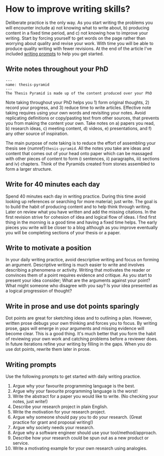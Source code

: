 # How to improve writing skills?

Deliberate practice is the only way. As you start writing the problems you will encounter include a) not knowing what to write about, b) producing content in a fixed time period, and c) not knowing how to improve your writing. Start by forcing yourself to get words on the page rather than worrying about quality and revise your work. With time you will be able to produce quality writing with fewer revisions. At the end of the article I've included [writing prompts](#writing-prompts) to help you get started.

## Write notes throughout your PhD

```{figure} ./figures/thesis-pyramid.svg
---
name: thesis-pyramid
---
The Thesis Pyramid is made up of the content produced over your PhD
```

Note taking throughout your PhD helps you 1) form original thoughts, 2) record your progress, and 3) reduce time to write articles. Effective note taking requires using your own words and revisiting your notes. Avoid replicating definitions or copy/pasting text from other sources, that prevents you from making the content your own. Take notes on a) papers you read, b) research ideas, c) meeting content, d) videos, e) presentations, and f) any other source of inspiration. 

The main purpose of note taking is to reduce the effort of assembling your thesis see {numref}`thesis-pyramid`. All the notes you take are ideas and content that comes out of your head onto paper which can be massaged with other pieces of content to form i) sentences, ii) paragraphs, iii) sections and iv) chapters. Think of the Pyramids created from stones assembled to form a larger structure. 

## Write for 40 minutes each day

Spend 40 minutes each day in writing practice. During this time avoid looking up references or searching for more material; just write. The goal is to build the habit of producing content and to help think through writing. Later on review what you have written and add the missing citations. In the first revision strive for cohesion of idea and logical flow of ideas. I find first thing in the morning is a good time and having a fixed time helps. The early pieces you write will be closer to a blog although as you improve eventually you will be completing  sections of your thesis or a paper. 

## Write to motivate a position  

In your daily writing practice, avoid descriptive writing and focus on forming an argument. Descriptive writing is much easier to write and involves describing a phenomena or activity. Writing that motivates the reader or convinces them of a point requires evidence and critique. As you start to present your idea consider; What are the arguments against your point? What might someone who disagree with you say? Is your idea presented as a logical progression of thought? 

## Write in prose and use dot points sparingly 

Dot points are great for sketching ideas and to outlining a plan. However, written prose debugs your own thinking and forces you to focus. By writing prose, gaps will emerge in your arguments and missing evidence will become clear. This is a good thing. It's much better that you form the habit of reviewing your own work and catching problems before a reviewer does. In future iterations refine your writing by filling in the gaps. When you do use dot points, rewrite them later in prose.


## Writing prompts
Use the following prompts to get started with daily writing practice. 

1. Argue why your favourite programming language is the best. 
2. Argue why your favourite programming language is the worst!
3. Write the abstract for a paper you would like to write. (No checking your notes, just write!)
4. Describe your research project in plain English.
5. Write the motivation for your research project.
6. Argue why someone should pay you to do your research. (Great practice for grant and proposal writing!)
7. Argue why society needs your research. 
8. Argue why a software engineer should use your tool/method/approach. 
9. Describe how your research could be spun out as a new product or service. 
10. Write a motivating example for your own research using analogies. 






